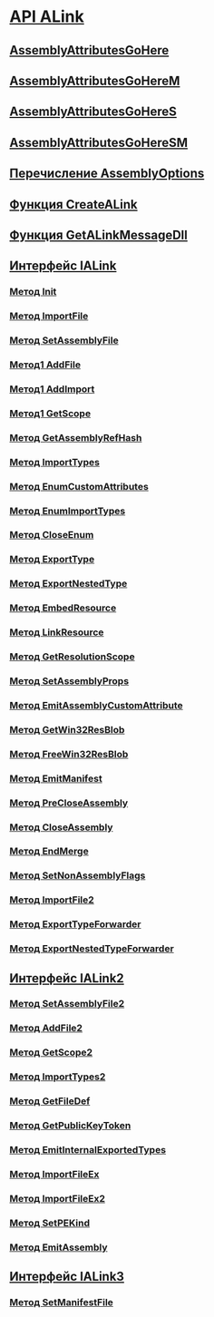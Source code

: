 # [API ALink](index.md)
## [AssemblyAttributesGoHere](assemblyattributesgohere.md)
## [AssemblyAttributesGoHereM](assemblyattributesgoherem.md)
## [AssemblyAttributesGoHereS](assemblyattributesgoheres.md)
## [AssemblyAttributesGoHereSM](assemblyattributesgoheresm.md)
## [Перечисление AssemblyOptions](assemblyoptions-enumeration.md)
## [Функция CreateALink](createalink-function.md)
## [Функция GetALinkMessageDll](getalinkmessagedll-function.md)
## [Интерфейс IALink](ialink-interface.md)
### [Метод Init](init-method.md)
### [Метод ImportFile](importfile-method.md)
### [Метод SetAssemblyFile](setassemblyfile-method.md)
### [Метод1 AddFile](addfile-method.md)
### [Метод1 AddImport](addimport-method.md)
### [Метод1 GetScope](getscope-method.md)
### [Метод GetAssemblyRefHash](getassemblyrefhash-method.md)
### [Метод ImportTypes](importtypes-method.md)
### [Метод EnumCustomAttributes](enumcustomattributes-method.md)
### [Метод EnumImportTypes](enumimporttypes-method.md)
### [Метод CloseEnum](closeenum-method.md)
### [Метод ExportType](exporttype-method.md)
### [Метод ExportNestedType](exportnestedtype-method.md)
### [Метод EmbedResource](embedresource-method.md)
### [Метод LinkResource](linkresource-method.md)
### [Метод GetResolutionScope](getresolutionscope-method.md)
### [Метод SetAssemblyProps](setassemblyprops-method.md)
### [Метод EmitAssemblyCustomAttribute](emitassemblycustomattribute-method.md)
### [Метод GetWin32ResBlob](getwin32resblob-method.md)
### [Метод FreeWin32ResBlob](freewin32resblob-method.md)
### [Метод EmitManifest](emitmanifest-method.md)
### [Метод PreCloseAssembly](precloseassembly-method.md)
### [Метод CloseAssembly](closeassembly-method.md)
### [Метод EndMerge](endmerge-method.md)
### [Метод SetNonAssemblyFlags](setnonassemblyflags-method.md)
### [Метод ImportFile2](importfile2-method.md)
### [Метод ExportTypeForwarder](exporttypeforwarder-method.md)
### [Метод ExportNestedTypeForwarder](exportnestedtypeforwarder-method.md)
## [Интерфейс IALink2](ialink2-interface.md)
### [Метод SetAssemblyFile2](setassemblyfile2-method.md)
### [Метод AddFile2](addfile2-method.md)
### [Метод GetScope2](getscope2-method.md)
### [Метод ImportTypes2](importtypes2-method.md)
### [Метод GetFileDef](getfiledef-method.md)
### [Метод GetPublicKeyToken](getpublickeytoken-method.md)
### [Метод EmitInternalExportedTypes](emitinternalexportedtypes-method.md)
### [Метод ImportFileEx](importfileex-method.md)
### [Метод ImportFileEx2](importfileex2-method.md)
### [Метод SetPEKind](setpekind-method.md)
### [Метод EmitAssembly](emitassembly-method.md)
## [Интерфейс IALink3](ialink3-interface.md)
### [Метод SetManifestFile](setmanifestfile-method.md)
